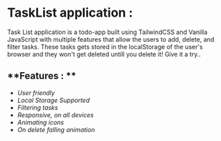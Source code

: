 # TaskList application : 
Task List application is a todo-app built using TailwindCSS and Vanilla JavaScript with multiple features that allow the users to add, delete, and filter tasks. These tasks gets stored in the localStorage of the user's browser and they won't get deleted untill you delete it! Give it a try..

## **Features : **
* *User friendly*
* *Local Storage Supported*
* *Filtering tasks*
* *Responsive, on all devices*
* *Animating icons*
* *On delete falling animation*
